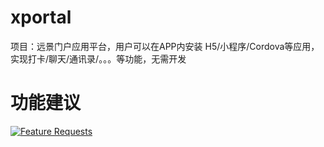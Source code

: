 # xportal
项目：远景门户应用平台，用户可以在APP内安装 H5/小程序/Cordova等应用，实现打卡/聊天/通讯录/。。。等功能，无需开发

# 功能建议
[![Feature Requests](http://feathub.com/lotosbin/xportal?format=svg)](http://feathub.com/lotosbin/xportal)
